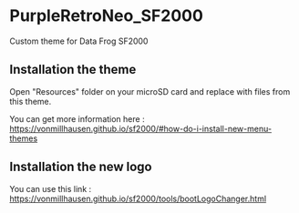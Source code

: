 # PurpleRetroNeo_SF2000
Custom theme for Data Frog SF2000

## Installation the theme
Open "Resources" folder on your microSD card and replace with files from this theme.

You can get more information here :
https://vonmillhausen.github.io/sf2000/#how-do-i-install-new-menu-themes

## Installation the new logo
You can use this link : https://vonmillhausen.github.io/sf2000/tools/bootLogoChanger.html
